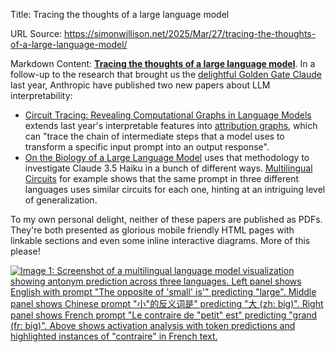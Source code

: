 Title: Tracing the thoughts of a large language model

URL Source: https://simonwillison.net/2025/Mar/27/tracing-the-thoughts-of-a-large-language-model/

Markdown Content:
**[Tracing the thoughts of a large language model](https://www.anthropic.com/research/tracing-thoughts-language-model)**. In a follow-up to the research that brought us the [delightful Golden Gate Claude](https://simonwillison.net/2024/May/24/golden-gate-claude/) last year, Anthropic have published two new papers about LLM interpretability:

*   [Circuit Tracing: Revealing Computational Graphs in Language Models](https://transformer-circuits.pub/2025/attribution-graphs/methods.html) extends last year's interpretable features into [attribution graphs](https://transformer-circuits.pub/2025/attribution-graphs/methods.html#graphs), which can "trace the chain of intermediate steps that a model uses to transform a specific input prompt into an output response".
*   [On the Biology of a Large Language Model](https://transformer-circuits.pub/2025/attribution-graphs/biology.html) uses that methodology to investigate Claude 3.5 Haiku in a bunch of different ways. [Multilingual Circuits](https://transformer-circuits.pub/2025/attribution-graphs/biology.html#dives-multilingual) for example shows that the same prompt in three different languages uses similar circuits for each one, hinting at an intriguing level of generalization.

To my own personal delight, neither of these papers are published as PDFs. They're both presented as glorious mobile friendly HTML pages with linkable sections and even some inline interactive diagrams. More of this please!

[![Image 1: Screenshot of a multilingual language model visualization showing antonym prediction across three languages. Left panel shows English with prompt "The opposite of 'small' is'" predicting "large". Middle panel shows Chinese prompt "小"的反义词是" predicting "大 (zh: big)". Right panel shows French prompt "Le contraire de "petit" est" predicting "grand (fr: big)". Above shows activation analysis with token predictions and highlighted instances of "contraire" in French text.](https://static.simonwillison.net/static/2025/anthropic-diagrams.jpg)](https://transformer-circuits.pub/2025/attribution-graphs/biology.html#dives-multilingual)
